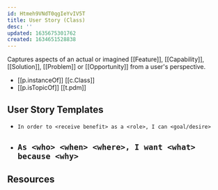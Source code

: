 ```yaml
---
id: Htmeh9VNdT0qgIeYvIV5T
title: User Story (Class)
desc: ''
updated: 1635675301762
created: 1634651528838
---
```


Captures aspects of an actual or imagined [[Feature]], [[Capability]], [[Solution]], [[Problem]] or [[Opportunity]] from a user's perspective.

- [[p.instanceOf]] [[c.Class]]
- [[p.isTopicOf]] [[t.pdm]] 

## User Story Templates

- `In order to <receive benefit> as a <role>, I can <goal/desire>`
- `As <who> <when> <where>, I want <what> because <why>`
  - 

## Resources
